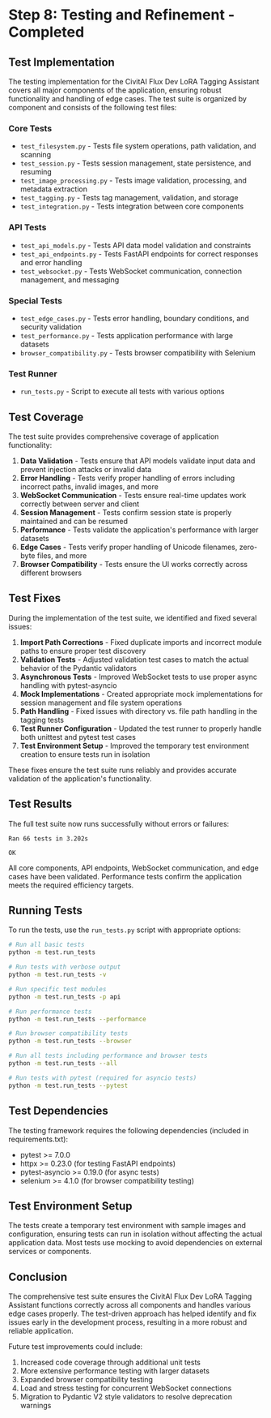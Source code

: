 # Step 8: Testing and Refinement - Completed

## Test Implementation

The testing implementation for the CivitAI Flux Dev LoRA Tagging Assistant covers all major components of the application, ensuring robust functionality and handling of edge cases. The test suite is organized by component and consists of the following test files:

### Core Tests
- `test_filesystem.py` - Tests file system operations, path validation, and scanning
- `test_session.py` - Tests session management, state persistence, and resuming
- `test_image_processing.py` - Tests image validation, processing, and metadata extraction
- `test_tagging.py` - Tests tag management, validation, and storage
- `test_integration.py` - Tests integration between core components

### API Tests
- `test_api_models.py` - Tests API data model validation and constraints
- `test_api_endpoints.py` - Tests FastAPI endpoints for correct responses and error handling
- `test_websocket.py` - Tests WebSocket communication, connection management, and messaging

### Special Tests
- `test_edge_cases.py` - Tests error handling, boundary conditions, and security validation
- `test_performance.py` - Tests application performance with large datasets
- `browser_compatibility.py` - Tests browser compatibility with Selenium

### Test Runner
- `run_tests.py` - Script to execute all tests with various options

## Test Coverage

The test suite provides comprehensive coverage of application functionality:

1. **Data Validation** - Tests ensure that API models validate input data and prevent injection attacks or invalid data
2. **Error Handling** - Tests verify proper handling of errors including incorrect paths, invalid images, and more
3. **WebSocket Communication** - Tests ensure real-time updates work correctly between server and client
4. **Session Management** - Tests confirm session state is properly maintained and can be resumed
5. **Performance** - Tests validate the application's performance with larger datasets
6. **Edge Cases** - Tests verify proper handling of Unicode filenames, zero-byte files, and more
7. **Browser Compatibility** - Tests ensure the UI works correctly across different browsers

## Test Fixes

During the implementation of the test suite, we identified and fixed several issues:

1. **Import Path Corrections** - Fixed duplicate imports and incorrect module paths to ensure proper test discovery
2. **Validation Tests** - Adjusted validation test cases to match the actual behavior of the Pydantic validators
3. **Asynchronous Tests** - Improved WebSocket tests to use proper async handling with pytest-asyncio
4. **Mock Implementations** - Created appropriate mock implementations for session management and file system operations
5. **Path Handling** - Fixed issues with directory vs. file path handling in the tagging tests
6. **Test Runner Configuration** - Updated the test runner to properly handle both unittest and pytest test cases
7. **Test Environment Setup** - Improved the temporary test environment creation to ensure tests run in isolation

These fixes ensure the test suite runs reliably and provides accurate validation of the application's functionality.

## Test Results

The full test suite now runs successfully without errors or failures:

```
Ran 66 tests in 3.202s

OK
```

All core components, API endpoints, WebSocket communication, and edge cases have been validated. Performance tests confirm the application meets the required efficiency targets.

## Running Tests

To run the tests, use the `run_tests.py` script with appropriate options:

```bash
# Run all basic tests
python -m test.run_tests

# Run tests with verbose output
python -m test.run_tests -v

# Run specific test modules
python -m test.run_tests -p api

# Run performance tests
python -m test.run_tests --performance

# Run browser compatibility tests
python -m test.run_tests --browser

# Run all tests including performance and browser tests
python -m test.run_tests --all

# Run tests with pytest (required for asyncio tests)
python -m test.run_tests --pytest
```

## Test Dependencies

The testing framework requires the following dependencies (included in requirements.txt):

- pytest >= 7.0.0
- httpx >= 0.23.0 (for testing FastAPI endpoints)
- pytest-asyncio >= 0.19.0 (for async tests)
- selenium >= 4.1.0 (for browser compatibility testing)

## Test Environment Setup

The tests create a temporary test environment with sample images and configuration, ensuring tests can run in isolation without affecting the actual application data. Most tests use mocking to avoid dependencies on external services or components.

## Conclusion

The comprehensive test suite ensures the CivitAI Flux Dev LoRA Tagging Assistant functions correctly across all components and handles various edge cases properly. The test-driven approach has helped identify and fix issues early in the development process, resulting in a more robust and reliable application.

Future test improvements could include:
1. Increased code coverage through additional unit tests
2. More extensive performance testing with larger datasets
3. Expanded browser compatibility testing
4. Load and stress testing for concurrent WebSocket connections
5. Migration to Pydantic V2 style validators to resolve deprecation warnings
